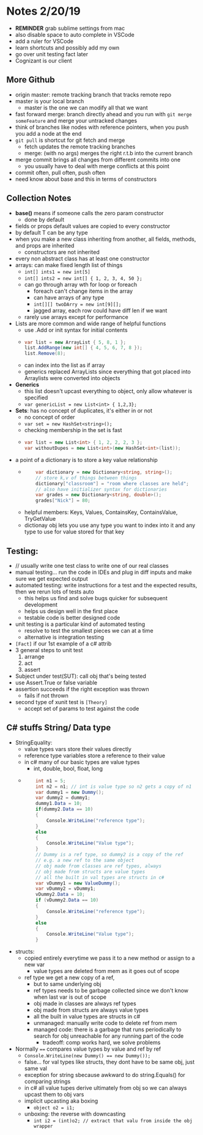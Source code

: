 # Notes 2/20/19
- **REMINDER** grab sublime settings from mac
- also disable space to auto complete in VSCode
- add a ruler for VSCode
- learn shortcuts and possibly add my own
- go over unit testing fact later
- Cognizant is our client

## More Github
- origin master: remote tracking branch that tracks remote repo
- master is your local branch
	- master is the one we can modify all that we want
- fast forward merge: branch directly ahead and you run with `git merge someFeature` and merge your untracked changes
- think of branches like nodes with reference pointers, when you push you add a node at the end
- `git pull` is shortcut for git fetch and merge
	- fetch updates the remote tracking branches
	- merge: (with no args) merges the right r.t.b into the current branch
- merge commit brings all changes from different commits into one
	- you usually have to deal with merge conflicts at this point
- commit often, pull often, push often
- need know about base and this in terms of constructors

## Collection Notes
- **base()** means if someone calls the zero param constructor
	- done by default
- fields or props default values are copied to every constructor
- by default T can be any type
- when you make a new class inheriting from another, all fields, methods, and props are inherited
	- constructors are not inherited
- every non abstract class has at least one constructor
- arrays: can make fixed length list of things
	- `int[] ints1 = new int[5]`
	- `int[] ints2 = new int[] { 1, 2, 3, 4, 50 };`
	- can go through array wth for loop or foreach
		- foreach can't change items in the array 
		- can have arrays of any type
		- `int[][] twoDArry = new int[9][];`
		- jagged array, each row could have diff len if we want
	- rarely use arrays except for performance
- Lists are more common and wide range of helpful functions
	- use .Add or init syntax for initial contents
	- 	```csharp
		var list = new ArrayList { 5, 8, 1 };
        list.AddRange(new int[] { 4, 5, 6, 7, 8 });
        list.Remove(8);
		```
	- can index into the list as if array
	- generics replaced ArrayLists since everything that got placed into Arraylists were converted into objects
- **Generics**
	- this list doesn't upcast everything to object, only allow whatever is specified
	- `var genericList = new List<int> { 1,2,3};`
- **Sets**: has no concept of duplicates, it's either in or not
	- no concept of order
	- `var set = new HashSet<string>();`
	- checking membership in the set is fast
	- 	```cs
		var list = new List<int> { 1, 2, 2, 2, 3 };
        var withoutDupes = new List<int>(new HashSet<int>(list));
		```
- a point of a dictionary is to store a key value relationship
	- 	```csharp
			var dictionary = new Dictionary<string, string>();
            // store k,v of things between things
            dictionary["classroom"] = "room where classes are held";
            // also have initializer syntax for dictionaries
            var grades = new Dictionary<string, double>();
            grades["Nick"] = 80;
		```
	- helpful members: Keys, Values, ContainsKey, ContainsValue, TryGetValue
	- dictionay obj lets you use any type you want to index into it and any type to use for value stored for that key

## Testing:
- // usually write one test class to write one of our real classes
- manual testing... run the code in IDEs and plug in diff inputs and make sure we get expected output
- automated testing: write instructions for a test and the expected results, then we rerun lots of tests auto
	- this helps us find and solve bugs quicker for subsequent development
    - helps us design well in the first place
    - testable code is better designed code
- unit testing is a particular kind of automated testing
	- resolve to test the smallest pieces we can at a time
	- alternative is integration testing
- `[Fact]` if our 1st example of a c# attrib
- 3 general steps to unit test
	1. arrange
	2. act
	3. assert
- Subject under test(SUT): call obj that's being tested
- use Assert.True or false variable
- assertion succeeds if the right exception was thrown
	- fails if not thrown
- second type of xunit test is `[Theory]`
	- accept set of params to test against the code

## C# stuffs String/ Data type
- StringEquality:
	- value types vars store their values directly
	- reference type variables store a reference to their value
	- in  c# many of our basic types are value types
		- int, double, bool, float, long
	- 	```csharp
			int n1 = 5;
            int n2 = n1; // int is value type so n2 gets a copy of n1
            var dummy1 = new Dummy();
            var dummy2 = dummy1;
            dummy1.Data = 10;
            if(dummy2.Data == 10)
            {
                Console.WriteLine("reference type");
            }
            else
            {
                Console.WriteLine("Value type");
            }
            // Dummy is a ref type, so dummy2 is a copy of the ref
            // e.g. a new ref to the same object
            // obj made from classes are ref types, always
            // obj made from structs are value types
            // all the built in val types are structs in c#
            var vDummy1 = new ValueDummy();
            var vDummy2 = vDummy1;
            vDummy2.Data = 10;
            if (vDummy2.Data == 10)
            {
                Console.WriteLine("reference type");
            }
            else
            {
                Console.WriteLine("Value type");
            }
		```
- structs: 
	- copied entirely everytime we pass it to a new method or assign to a new var
		- value types are deleted from mem as it goes out of scope
	- ref type we get a new copy of a ref,
		- but to same underlying obj
		- ref types needs to be garbage collected since we don't know when last var is out of scope
		- obj made in classes are always ref types
		- obj made from structs are always value types
		- all the built in value types are structs in c#
		- unmanaged: manually write code to delete ref from mem
		- managed code: there is a garbage that runs periodically to search for obj unreachable for any running part of the code
			- tradeoff: comp works hard, we solve problems
- Normally `==` compares value types by value and ref by ref
	- `Console.WriteLine(new Dummy() == new Dummy());`
	- false... for val types like structs, they dont have to be same obj, just same val
	- exception for string sbecause awkward to do string.Equals() for comparing strings
	- in c# all value tupes derive ultimately from obj so we can always upcast them to obj vars
	- implicit upcasting aka boxing
		- `object o2 = i1;`
	- unboxing: the reverse with downcasting
		- `int i2 = (int)o2; // extract that valu from inside the obj wrapper`
	